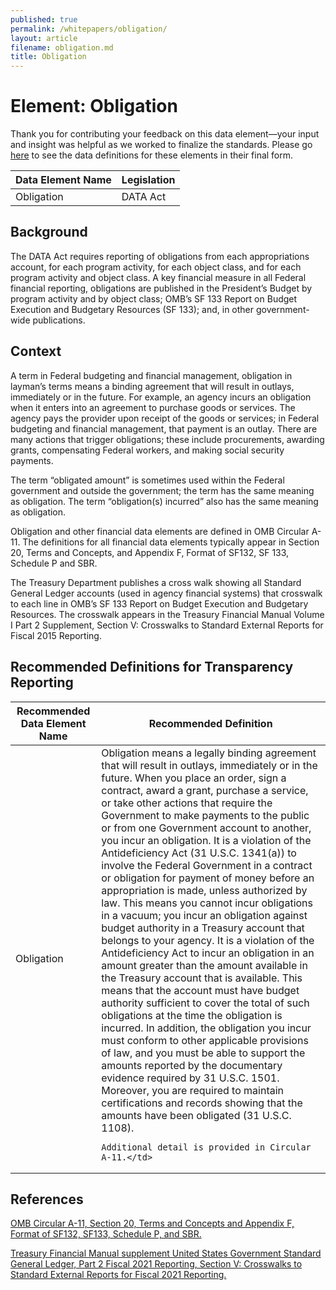 ```yaml
---
published: true
permalink: /whitepapers/obligation/
layout: article
filename: obligation.md
title: Obligation
---
```


# Element: Obligation

Thank you for contributing your feedback on this data element—your input and insight was helpful as we worked to finalize the standards. Please go [here](https://max.gov/maxportal/assets/public/offm/DataStandardsFinal.htm "Federal Spending Transparency Standards") to see the data definitions for these elements in their final form.

<table class='table-bordered'>
  <thead>
    <tr>
      <th scope ="col">Data Element Name</th>
      <th scope="col">Legislation</th>
    </tr>
  </thead>
  <tr>
    <td>Obligation</td>
    <td>DATA Act</td>
  </tr>
</table>

## Background

The DATA Act requires reporting of obligations from each appropriations account, for each program activity, for each object class, and for each program activity and object class.  A key financial measure in all Federal financial reporting, obligations are published in the President’s Budget by program activity and by object class; OMB’s SF 133 Report on Budget Execution and Budgetary Resources (SF 133); and, in other government-wide publications.

## Context

A term in Federal budgeting and financial management, obligation in layman’s terms means a binding agreement that will result in outlays, immediately or in the future.  For example, an agency incurs an obligation when it enters into an agreement to purchase goods or services.  The agency pays the provider upon receipt of the goods or services; in Federal budgeting and financial management, that payment is an outlay.  There are many actions that trigger obligations; these include procurements, awarding grants, compensating Federal workers, and making social security payments.

The term “obligated amount” is sometimes used within the Federal government and outside the government; the term has the same meaning as obligation.  The term “obligation(s) incurred” also has the same meaning as obligation.

Obligation and other financial data elements are defined in OMB Circular A-11.  The definitions for all financial data elements typically appear in Section 20, Terms and Concepts, and Appendix F, Format of SF132, SF 133, Schedule P and SBR.

The Treasury Department publishes a cross walk showing all Standard General Ledger accounts (used in agency financial systems) that crosswalk to each line in OMB’s SF 133 Report on Budget Execution and Budgetary Resources.  The crosswalk appears in the Treasury Financial Manual Volume I Part 2 Supplement, Section V: Crosswalks to Standard External Reports for Fiscal 2015 Reporting.


## Recommended Definitions for Transparency Reporting

<table class='table-bordered'>
  <thead>
    <tr>
      <th scope="col">Recommended Data Element Name</th>
      <th scope="col">Recommended Definition</th>
    </tr>
  </thead>
  <tr>
    <td>Obligation</td>
    <td>Obligation means a legally binding agreement that will result in outlays, immediately or in the future. When you place an order, sign a contract, award a grant, purchase a service, or take other actions that require the Government to make payments to the public or from one Government account to another, you incur an obligation. It is a violation of the Antideficiency Act (31 U.S.C. 1341(a)) to involve the Federal Government in a contract or obligation for payment of money before an appropriation is made, unless authorized by law. This means you cannot incur obligations in a vacuum; you incur an obligation against budget authority in a Treasury account that belongs to your agency. It is a violation of the Antideficiency Act to incur an obligation in an amount greater than the amount available in the Treasury account that is available. This means that the account must have budget authority sufficient to cover the total of such obligations at the time the obligation is incurred. In addition, the obligation you incur must conform to other applicable provisions of law, and you must be able to support the amounts reported by the documentary evidence required by 31 U.S.C. 1501. Moreover, you are required to maintain certifications and records showing that the amounts have been obligated (31 U.S.C. 1108).

    Additional detail is provided in Circular A‐11.</td>
  </tr>
</table>

## References

[OMB Circular A-11, Section 20, Terms and Concepts and Appendix F, Format of SF132, SF133, Schedule P, and SBR.](https://obamawhitehouse.archives.gov/sites/default/files/omb/assets/a11_current_year/app_f.pdf)

[Treasury Financial Manual supplement United States Government Standard General Ledger, Part 2 Fiscal 2021 Reporting, Section V: Crosswalks to Standard External Reports for Fiscal 2021 Reporting.](https://tfm.fiscal.treasury.gov/v1/supplements/ussgl/ussgl_part_2/sec5_cover_2021.html)
